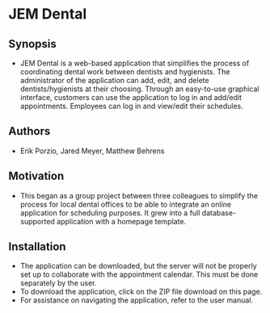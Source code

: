 JEM Dental
=========

Synopsis
--------------------

-	JEM Dental is a web-based application that simplifies the process of coordinating dental work between dentists and hygienists. The administrator of the application can add, edit, and delete dentists/hygienists at their choosing. Through an easy-to-use graphical interface, customers can use the application to log in and add/edit appointments. Employees can log in and view/edit their schedules.

Authors
--------

-	Erik Porzio, Jared Meyer, Matthew Behrens

Motivation
------------

- This began as a group project between three colleagues to simplify the process for local dental offices to be able to integrate an online application for scheduling purposes. It grew into a full database-supported application with a homepage template. 

Installation
-------------
-	The application can be downloaded, but the server will not be properly set up to collaborate with the appointment calendar. This must be done separately by the user.
-	To download the application, click on the ZIP file download on this page. 
-	For assistance on navigating the application, refer to the user manual. 

